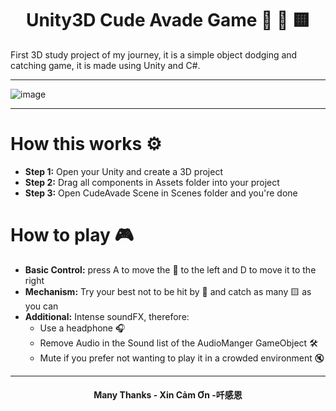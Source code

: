 <h1 align ="center">Unity3D Cude Avade Game 🍆 🔴 🟨</h1>

First 3D study project of my journey, it is a simple object dodging and catching game, it is made using Unity and C#.

---

![image](https://github.com/user-attachments/assets/8f05a214-9856-4571-8816-5cabff183c40)

---

# How this works ⚙️

<div>
  <ul>
    <li><strong>Step 1:</strong> Open your Unity and create a 3D project</li>
    <li><strong>Step 2:</strong> Drag all components in Assets folder into your project</li>
    <li><strong>Step 3:</strong> Open CudeAvade Scene in Scenes folder and you're done</li>
  </ul>
</div>

# How to play 🎮

<div>
  <ul>
    <li><strong>Basic Control:</strong> press A to move the 🍆 to the left and D to move it to the right </li>
    <li><strong>Mechanism:</strong> Try your best not to be hit by 🔴 and catch as many 🟨 as you can </li>
    <li><strong>Additional:</strong> Intense soundFX, therefore:
        <ul>
          <li> Use a headphone 🎧 </li>
          <li> Remove Audio in the Sound list of the AudioManger GameObject 🛠️ </li>
          <li> Mute if you prefer not wanting to play it in a crowded environment 🔇 </li>
        </ul>
    </li>
  </ul>
</div>

---

<h4 align ="center">Many Thanks - Xin Cảm Ơn -吀感恩 </h4>
